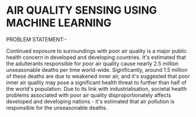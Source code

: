 # AIR QUALITY SENSING USING MACHINE LEARNING

PROBLEM STATEMENT:-

Continued exposure to surroundings with poor air quality is a major public health concern in developed and developing
countries. It's estimated that the adulterants responsible for poor air quality cause nearly 2.5 million unseasonable
deaths per time world-wide. Significantly, around 1.5 million of these deaths are due to weakened inner air, and it's
suggested that poor inner air quality may pose a significant health threat to further than half of the world's population.
Due to its link with industrialisation, societal health problems associated with poor air quality disproportionately affects
developed and developing nations - it's estimated that air pollution is responsible for the unseasonable deaths.
